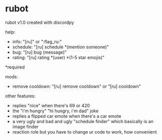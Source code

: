 # rubot

rubot v1.0 created with discordpy

help:

 - info: "[ru]" or ":flag_ru:"
 - schedule: "[ru] schedule *(mention someone)"
 - bug: "[ru] bug (message)"
 - rating: "[ru] rating *(user) *(1-5 star emojis)"

*required

mods:

 - remove cooldown: "[ru] remove cooldown" or "[ru] cooldown"

other features:

 - replies "nice" when there's 69 or 420
 - the "i'm hungry" "hi hungry, i'm dad" joke
 - replies a flipped car emote when there's a car emote
 - a very ugly and bad and ugly "schedule finder" which basically is an image finder
 - reaction role but you have to change ur code to work, how convenient
